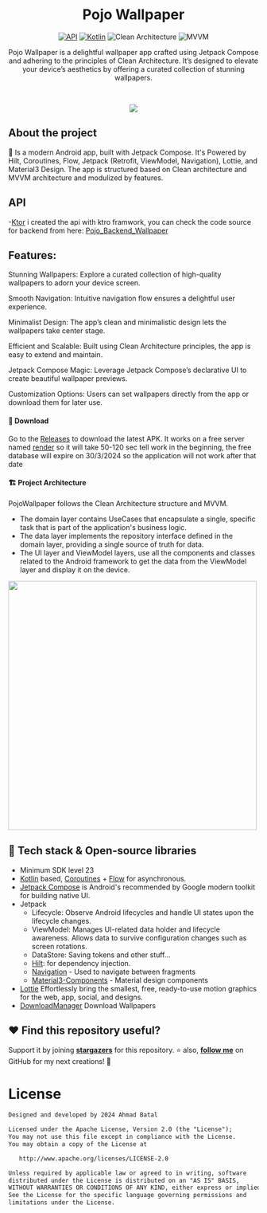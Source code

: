 <h1 align="center">Pojo Wallpaper</h1>

<p align="center">
  <a href="https://android-arsenal.com/api?level=23"><img alt="API" src="https://img.shields.io/badge/API-24%2B-brightgreen.svg?style=flat"/></a>
  <a href="https://kotlinlang.org"><img alt="Kotlin" src="https://img.shields.io/badge/Kotlin-1.9.xxx-a97bff"/></a>
  <img alt="Clean Architecture" src="https://img.shields.io/badge/Clean-Architecture-white"/>
  <img alt="MVVM" src="https://img.shields.io/badge/MVVM-Architecture-orange"/>
</p>

<p align="center">  
Pojo Wallpaper is a delightful wallpaper app crafted using Jetpack Compose and adhering to the principles of Clean Architecture. It’s designed to elevate your device’s aesthetics by offering a curated collection of stunning wallpapers.
</p>
</br>

<p align="center">
<img src="https://ik.imagekit.io/zyvpmxkx6/phone/Frame%201171274953.jpg?updatedAt=1709032815888"/>
</p>

## About the project
🚀 Is a modern Android app, built with Jetpack Compose. It's Powered by Hilt, Coroutines, Flow, Jetpack (Retrofit, ViewModel, Navigation), Lottie, and Material3 Design. The app is structured based on Clean architecture and MVVM architecture and modulized by features.

## API
-[Ktor](https://ktor.io/) i created the api with ktro framwork, you can check the code source for backend from here: [Pojo_Backend_Wallpaper](https://github.com/ahmadhashembatal77/Backend-Pojo-Wallpaper)

## Features:
<p align="left"> Stunning Wallpapers: Explore a curated collection of high-quality wallpapers to adorn your device screen.</p>
<p align="left"> Smooth Navigation: Intuitive navigation flow ensures a delightful user experience.</p>
<p align="left"> Minimalist Design: The app’s clean and minimalistic design lets the wallpapers take center stage.</p>
<p align="left"> Efficient and Scalable: Built using Clean Architecture principles, the app is easy to extend and maintain.</p>
<p align="left"> Jetpack Compose Magic: Leverage Jetpack Compose’s declarative UI to create beautiful wallpaper previews.</p>
<p align="left"> Customization Options: Users can set wallpapers directly from the app or download them for later use.</p>

#### 🔗 Download
Go to the [Releases]() to download the latest APK. It works on a free server named [render]() so it will take 50-120 sec tell work in the beginning, the free database will expire on 30/3/2024 so the application will not work after that date 

#### 🏗️ Project Architecture
PojoWallpaper follows the Clean Architecture structure and MVVM. <br> 
- The domain layer contains UseCases that encapsulate a single, specific task that is part of the application's business logic. <br>
- The data layer implements the repository interface defined in the domain layer, providing a single source of truth for data. <br>
- The UI layer and ViewModel layers, use all the components and classes related to the Android framework to get the data from the ViewModel layer and display it on the device.
<img src="https://koenig-media.raywenderlich.com/uploads/2019/06/Clean-Architecture-graph.png" width="500" />
          
## 🔧 Tech stack & Open-source libraries
- Minimum SDK level 23
- [Kotlin](https://kotlinlang.org/) based, [Coroutines](https://github.com/Kotlin/kotlinx.coroutines) + [Flow](https://kotlin.github.io/kotlinx.coroutines/kotlinx-coroutines-core/kotlinx.coroutines.flow/) for asynchronous.
- [Jetpack Compose](https://developer.android.com/jetpack/compose) is Android's recommended by Google modern toolkit for building native UI.
- Jetpack
  - Lifecycle: Observe Android lifecycles and handle UI states upon the lifecycle changes.
  - ViewModel: Manages UI-related data holder and lifecycle awareness. Allows data to survive configuration changes such as screen rotations.
  - DataStore: Saving tokens and other stuff...
  - [Hilt](https://dagger.dev/hilt/): for dependency injection.
  - [Navigation](https://developer.android.com/guide/navigation/navigation-getting-started) - Used to navigate between fragments
  - [Material3-Components](https://github.com/material-components/material3-components-android) - Material design components
- [Lottie](https://lottiefiles.com/) Effortlessly bring the smallest, free, ready-to-use motion graphics for the web, app, social, and designs.
- [DownloadManager](https://lottiefiles.com/) Download Wallpapers

## :heart: Find this repository useful?
Support it by joining __[stargazers](https://github.com/ahmadhashembatal77/Pojo-Wallpaper/stargazers)__ for this repository. :star: also, __[follow me](https://github.com/ahmadhashembatal77)__ on GitHub for my next creations! 🤩

# License
```XML
Designed and developed by 2024 Ahmad Batal

Licensed under the Apache License, Version 2.0 (the "License");
You may not use this file except in compliance with the License.
You may obtain a copy of the License at

   http://www.apache.org/licenses/LICENSE-2.0

Unless required by applicable law or agreed to in writing, software
distributed under the License is distributed on an "AS IS" BASIS,
WITHOUT WARRANTIES OR CONDITIONS OF ANY KIND, either express or implied.
See the License for the specific language governing permissions and
limitations under the License.
```
